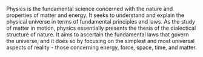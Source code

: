 
Physics is the fundamental science concerned with the nature and properties of matter and energy. It seeks to understand and explain the physical universe in terms of fundamental principles and laws. As the study of matter in motion, physics essentially presents the thesis of the dialectical structure of nature. It aims to ascertain the fundamental laws that govern the universe, and it does so by focusing on the simplest and most universal aspects of reality - those concerning energy, force, space, time, and matter.

